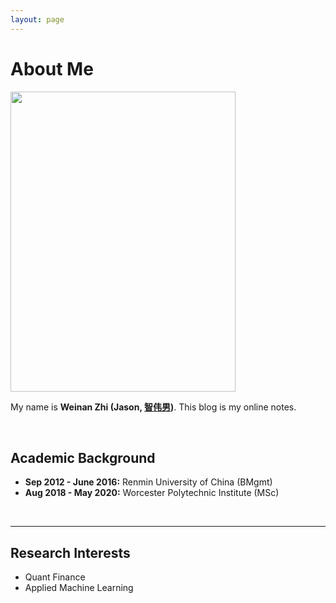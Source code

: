 ```yaml
---
layout: page
---
```


# About Me

<img src="https://jason-zhi.github.io/weinanzhi.jpg" class="floatpic" width="360" height="480">

My name is **Weinan Zhi (Jason, [智伟男](https://jason-zhi.github.io/file/智伟男简历.pdf))**. This blog is my online notes.

<br>

## Academic Background

- **Sep 2012 - June 2016:** Renmin University of China (BMgmt)
- **Aug 2018 - May 2020:** Worcester Polytechnic Institute (MSc)

<br>

---

## Research Interests

- Quant Finance
- Applied Machine Learning

<br>

